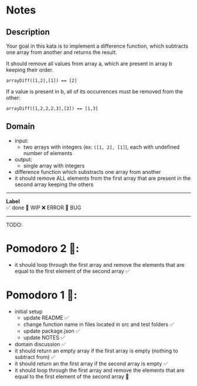 # Notes

## Description

Your goal in this kata is to implement a difference function, which subtracts one array from another and returns the result.

It should remove all values from array a, which are present in array b keeping their order.

```
arrayDiff([1,2],[1]) == [2]
```

If a value is present in b, all of its occurrences must be removed from the other:

```
arrayDiff([1,2,2,2,3],[2]) == [1,3]
```

## Domain

- input: 
    - two arrays with integers (ex: `([1, 2], [1]`), each with undefined number of elements
- output:
    - single array with integers
- difference function which substracts one array from another
- it should remove ALL elements from the first array that are present in the second array keeping the others

---

**Label**  
✅ done 🚧 WIP ❌ ERROR 🐛 BUG 

---

TODO:
# Pomodoro 2 🍅:
- it should loop through the first array and remove the elements that are equal to the first element of the second array ✅

# Pomodoro 1 🍅:
- initial setup
    - update README ✅
    - change function name in files located in src and test folders ✅
    - update package.json ✅
    - update NOTES ✅
- domain discussion ✅
- it should return an empty array if the first array is empty (nothing to subtract from) ✅
- it should return an the first array if the second array is empty ✅
- it should loop through the first array and remove the elements that are equal to the first element of the second array 🚧